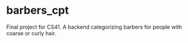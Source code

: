 # barbers_cpt
Final project for CS41. A backend categorizing barbers for people with coarse or curly hair.
